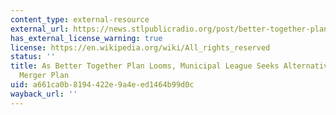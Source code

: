 ```yaml
---
content_type: external-resource
external_url: https://news.stlpublicradio.org/post/better-together-plan-looms-municipal-league-seeks-alternative-city-county-merger-plan#stream/0
has_external_license_warning: true
license: https://en.wikipedia.org/wiki/All_rights_reserved
status: ''
title: As Better Together Plan Looms, Municipal League Seeks Alternative City-County
  Merger Plan
uid: a661ca0b-8194-422e-9a4e-ed1464b99d0c
wayback_url: ''
---
```


